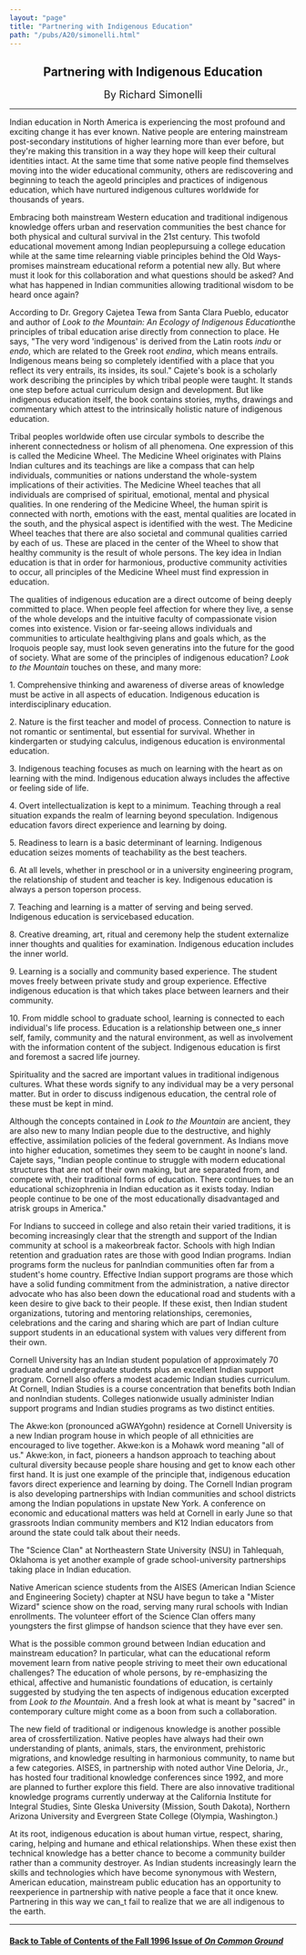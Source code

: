 ```yaml
---
layout: "page"
title: "Partnering with Indigenous Education"
path: "/pubs/A20/simonelli.html"
---
```

<main>
<center><h2>Partnering with Indigenous Education</h2>
<font size="+1">By Richard Simonelli</font>
</center><hr/>
Indian education in North America is experiencing the most profound and
exciting change it has ever known. Native people are entering mainstream
post-secondary institutions of higher learning more than ever before, but
they're making this transition in a way they hope will keep their cultural
identities intact. At the same time that some native people find
themselves moving into the wider educational community, others are
rediscovering and beginning to teach the ageold principles and practices
of indigenous education, which have nurtured indigenous cultures worldwide
for thousands of years. <p>
Embracing both mainstream Western education and traditional indigenous
knowledge offers urban and reservation communities the best chance for
both physical and cultural survival in the 21st century. This twofold
educational movement among Indian people­pursuing a college education
while at the same time relearning viable principles behind the Old
Ways­promises mainstream educational reform a potential new ally.
But where must it look for this collaboration and what questions
should be asked?  And what has happened in Indian communities allowing
traditional wisdom to be heard once again?</p><p>
According to Dr. Gregory Cajete­a Tewa from Santa Clara Pueblo,
educator and author of <i>Look to the Mountain: An Ecology of Indigenous
Education­</i>the principles of tribal education arise directly from
connection to place. He says, "The very word 'indigenous' is derived from
the Latin roots <i>indu</i> or<i> endo</i>, which are related to the Greek
root <i>endina</i>, which means entrails.  Indigenous means being so
completely identified with a place that you reflect its very entrails, its
insides, its soul."  Cajete's book is a scholarly work describing the
principles by which tribal people were taught. It stands one step before
actual curriculum design and development. But like indigenous education
itself, the book contains stories, myths, drawings and commentary which
attest to the intrinsically holistic nature of indigenous education.</p><p>
Tribal peoples worldwide often use circular symbols to describe the
inherent connectedness or holism of all phenomena. One expression of this
is called the Medicine Wheel. The Medicine Wheel originates with Plains
Indian cultures and its teachings are like a compass that can help
individuals, communities or nations understand the whole-system
implications of their activities. The Medicine Wheel teaches that all
individuals are comprised of spiritual, emotional, mental and physical
qualities. In one rendering of the Medicine Wheel, the human spirit is
connected with north, emotions with the east, mental qualities are located
in the south, and the physical aspect is identified with the west. The
Medicine Wheel teaches that there are also societal and communal qualities
carried by each of us. These are placed in the center of the Wheel to show
that healthy community is the result of whole persons. The key idea in
Indian education is that in order for harmonious, productive community
activities to occur, all principles of the Medicine Wheel must find
expression in education. </p><p>
The qualities of indigenous education are a direct outcome of being deeply
committed to place. When people feel affection for where they live, a
sense of the whole develops and the intuitive faculty of compassionate
vision comes into existence. Vision or
far-seeing allows individuals and communities to articulate healthgiving
plans and goals which, as the Iroquois people say, must look seven
generatins into the future for the good of society. What are some of the
principles of indigenous education? <i>Look to the Mountain</i> touches on
these, and many more:</p><p>
1.
Comprehensive thinking and awareness of diverse areas of knowledge
must be active in all aspects of education. Indigenous education is
interdisciplinary education.</p><p>
2.
Nature is the first teacher and model of process. Connection to
nature is not romantic or sentimental, but essential for survival. Whether
in kindergarten or studying calculus, indigenous education is
environmental education.</p><p>
3.
Indigenous teaching focuses as much on learning with the heart as on
learning with the mind. Indigenous education always includes the affective
or feeling side of life.</p><p>
4.
Overt intellectualization is kept to a minimum. Teaching through a
real situation expands the realm of learning beyond speculation.
Indigenous education favors direct experience and learning by doing.</p><p>
5.
Readiness to learn is a basic determinant of learning. Indigenous
education seizes moments of teachability as the best teachers.</p><p>
6.
At all levels, whether in preschool or in a university engineering
program, the relationship of student and teacher is key. Indigenous
education is always a person toperson process.</p><p>
7.
Teaching and learning is a matter of serving and being served.
Indigenous education is servicebased education.</p><p>
8.
Creative dreaming, art, ritual and ceremony help the student
externalize inner thoughts and qualities for examination. Indigenous
education includes the inner world. </p><p>
9. Learning is a socially and community based experience. The student
moves freely between private study and group experience. Effective
indigenous education is that which takes place between learners and their
community. </p><p>
10. From middle school to graduate school, learning is connected to each
individual's life process. Education is a relationship between one_s inner
self, family, community and the natural environment, as well as
involvement with the information content of
the subject.  Indigenous education is first and foremost a sacred life
journey.  </p><p>
Spirituality and the sacred are important values in traditional indigenous
cultures. What these words signify to any individual may be a very
personal matter. But in order to discuss indigenous education, the central
role of these must be kept in mind.</p><p>
Although the concepts contained in <i>Look to the Mountain</i> are
ancient, they are also new to many Indian people due to the destructive,
and highly effective, assimilation policies of the federal government. As
Indians move into higher education, sometimes they seem to be caught in
noone's land. Cajete says, "Indian people continue to struggle with modern
educational structures that are not of their own making, but are separated
from, and compete with, their traditional forms of education. There
continues to be an educational schizophrenia in Indian education as it
exists today. Indian people continue to be one of the most educationally
disadvantaged and atrisk groups in America."</p><p>
For Indians to succeed in college and also retain their varied traditions,
it is becoming increasingly clear that the strength and support of the
Indian community at school is a makeorbreak factor. Schools with high
Indian retention and graduation rates are those with good Indian programs.
Indian programs form the nucleus for panIndian communities often far from
a student's home country. Effective Indian support programs are those
which have a solid funding commitment from the administration, a native
director advocate who has also been down the educational road and students
with a keen desire to give back to their people. If these exist, then
Indian student organizations, tutoring and mentoring relationships,
ceremonies, celebrations and the caring and sharing which are part of
Indian culture support students in an educational system with values very
different from their own.</p><p>
Cornell University has an Indian student population of approximately 70
graduate and undergraduate students plus an excellent Indian support
program. Cornell also offers a modest academic Indian studies curriculum.
At Cornell, Indian Studies is a course concentration that benefits both
Indian and nonIndian students. Colleges nationwide usually administer
Indian support programs and Indian studies programs as two distinct
entities.</p><p>
The Akwe:kon (pronounced aGWAYgohn) residence at Cornell University is a
new Indian program house in which people of all ethnicities are encouraged
to live together. Akwe:kon is a Mohawk word meaning "all of us." Akwe:kon,
in fact, pioneers a handson approach to teaching about cultural diversity
because people share housing and get to know each other first hand. It is
just one example of the principle that, indigenous education favors direct
experience and learning by doing. The Cornell Indian program is also
developing partnerships with Indian communities and school districts among
the Indian populations in upstate New York. A conference on economic and
educational matters was held at Cornell in early June so that grassroots
Indian community members and K12 Indian educators from around the state
could talk about their needs.</p><p>
The "Science Clan" at Northeastern State University (NSU) in Tahlequah,
Oklahoma is yet another example of grade school-university partnerships
taking place in Indian education.</p><p>
Native American science students from the AISES (American Indian Science
and Engineering Society) chapter at NSU have begun to take a "Mister
Wizard"  science show on the road, serving many rural schools with Indian
enrollments.  The volunteer effort of the Science Clan offers many
youngsters the first glimpse of handson science that they have ever
sen.</p><p>
What is the possible common ground between Indian education and mainstream
education?  In particular, what can the educational reform movement learn
from native people striving to meet their own educational challenges? The
education of whole persons, by re-emphasizing the ethical, affective and
humanistic foundations of education, is certainly suggested by studying
the ten aspects of indigenous education excerpted from <i>Look to the
Mountain</i>.  And a fresh look at what is meant by "sacred" in
contemporary culture might come as a boon from such a collaboration.</p><p>
The new field of traditional or indigenous knowledge is another possible
area of crossfertilization. Native peoples have always had their own
understanding of plants, animals, stars, the environment, prehistoric
migrations, and knowledge resulting in harmonious community, to name but a
few categories. AISES, in partnership with noted author Vine Deloria, Jr.,
has hosted four traditional knowledge conferences since 1992, and more are
planned to further explore this field. There are also innovative
traditional knowledge programs currently underway at the California
Institute for Integral Studies, Sinte Gleska University (Mission, South
Dakota), Northern Arizona University and Evergreen State College (Olympia,
Washington.)</p><p>
At its root, indigenous education is about human virtue, respect,
sharing, caring, helping and humane and ethical relationships. When these
exist then technical knowledge has a better chance to become a community
builder rather than a community destroyer. As Indian students increasingly
learn the skills and technologies which have become synonymous with
Western, American education, mainstream public education has an
opportunity to reexperience in partnership with native people a face that
it once knew. Partnering in this way we can_t fail to realize that we are
all indigenous to the earth.
</p><hr/>
<h4><a href="/pubs/A20/">Back to
Table of Contents of the Fall 1996 Issue of <i>On Common
Ground</i></a>
</h4>
</main>
